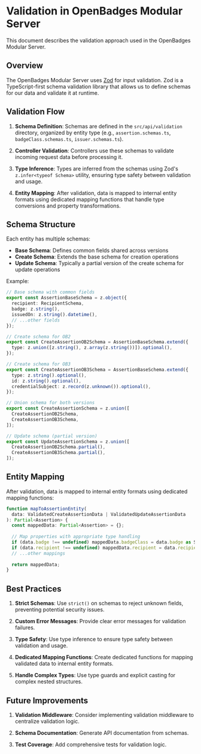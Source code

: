 # Validation in OpenBadges Modular Server

This document describes the validation approach used in the OpenBadges Modular Server.

## Overview

The OpenBadges Modular Server uses [Zod](https://github.com/colinhacks/zod) for input validation. Zod is a TypeScript-first schema validation library that allows us to define schemas for our data and validate it at runtime.

## Validation Flow

1. **Schema Definition**: Schemas are defined in the `src/api/validation` directory, organized by entity type (e.g., `assertion.schemas.ts`, `badgeClass.schemas.ts`, `issuer.schemas.ts`).

2. **Controller Validation**: Controllers use these schemas to validate incoming request data before processing it.

3. **Type Inference**: Types are inferred from the schemas using Zod's `z.infer<typeof Schema>` utility, ensuring type safety between validation and usage.

4. **Entity Mapping**: After validation, data is mapped to internal entity formats using dedicated mapping functions that handle type conversions and property transformations.

## Schema Structure

Each entity has multiple schemas:

- **Base Schema**: Defines common fields shared across versions
- **Create Schema**: Extends the base schema for creation operations
- **Update Schema**: Typically a partial version of the create schema for update operations

Example:

```typescript
// Base schema with common fields
export const AssertionBaseSchema = z.object({
  recipient: RecipientSchema,
  badge: z.string(),
  issuedOn: z.string().datetime(),
  // ...other fields
});

// Create schema for OB2
export const CreateAssertionOB2Schema = AssertionBaseSchema.extend({
  type: z.union([z.string(), z.array(z.string())]).optional(),
});

// Create schema for OB3
export const CreateAssertionOB3Schema = AssertionBaseSchema.extend({
  type: z.string().optional(),
  id: z.string().optional(),
  credentialSubject: z.record(z.unknown()).optional(),
});

// Union schema for both versions
export const CreateAssertionSchema = z.union([
  CreateAssertionOB2Schema,
  CreateAssertionOB3Schema,
]);

// Update schema (partial version)
export const UpdateAssertionSchema = z.union([
  CreateAssertionOB2Schema.partial(),
  CreateAssertionOB3Schema.partial(),
]);
```

## Entity Mapping

After validation, data is mapped to internal entity formats using dedicated mapping functions:

```typescript
function mapToAssertionEntity(
  data: ValidatedCreateAssertionData | ValidatedUpdateAssertionData
): Partial<Assertion> {
  const mappedData: Partial<Assertion> = {};
  
  // Map properties with appropriate type handling
  if (data.badge !== undefined) mappedData.badgeClass = data.badge as Shared.IRI;
  if (data.recipient !== undefined) mappedData.recipient = data.recipient as OB2.IdentityObject | OB3.CredentialSubject;
  // ...other mappings
  
  return mappedData;
}
```

## Best Practices

1. **Strict Schemas**: Use `strict()` on schemas to reject unknown fields, preventing potential security issues.

2. **Custom Error Messages**: Provide clear error messages for validation failures.

3. **Type Safety**: Use type inference to ensure type safety between validation and usage.

4. **Dedicated Mapping Functions**: Create dedicated functions for mapping validated data to internal entity formats.

5. **Handle Complex Types**: Use type guards and explicit casting for complex nested structures.

## Future Improvements

1. **Validation Middleware**: Consider implementing validation middleware to centralize validation logic.

2. **Schema Documentation**: Generate API documentation from schemas.

3. **Test Coverage**: Add comprehensive tests for validation logic.
